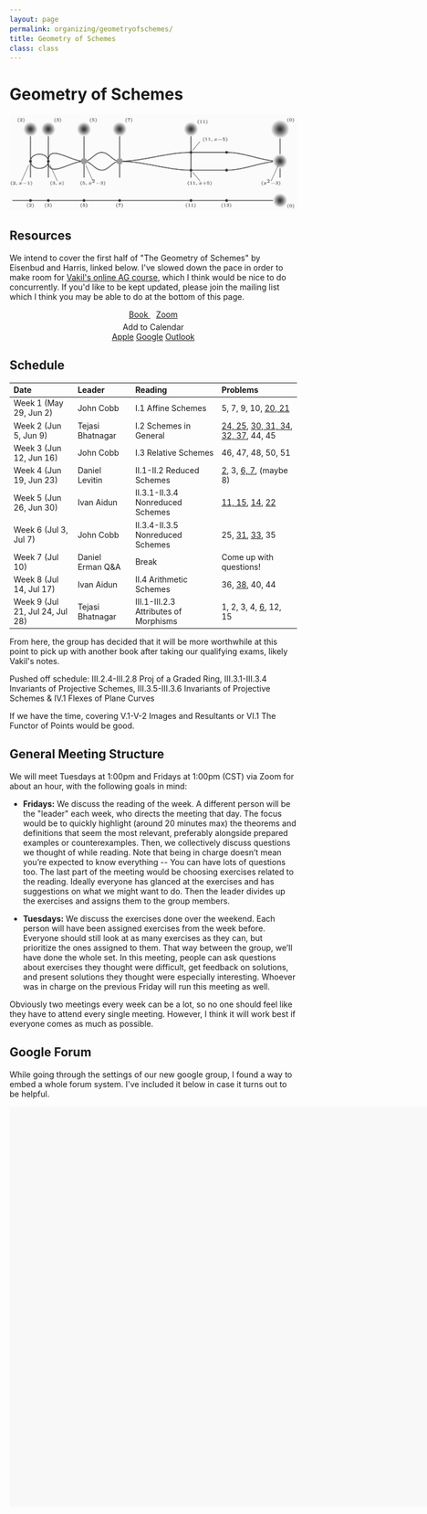 ```yaml
---
layout: page
permalink: organizing/geometryofschemes/
title: Geometry of Schemes
class: class
---
```


# Geometry of Schemes 
![GOS](/images/projects/geometryofschemes.jpg "An illustration from The Geometry of Schemes, page 86.")


## Resources
We intend to cover the first half of "The Geometry of Schemes" by Eisenbud and Harris, linked below. I've slowed down the pace in order to make room for [Vakil's online AG course](https://math216.wordpress.com/2020/05/10/algebraic-geometry-in-the-time-of-covid-launch/), which I think would be nice to do concurrently. If you'd like to be kept updated, please join the mailing list which I think you may be able to do at the bottom of this page.

<div class="button-container" style="text-align: center">
    <a href="https://www.maths.ed.ac.uk/~v1ranick/papers/eisenbudharris.pdf" class="button" style="margin:5px">
    <i class="fas fa-book" aria-hidden="true"></i>
    Book
    </a>
    <a href="https://zoom.us/j/94890235606?pwd=Z1RvTko0b0Nmb3daZnRsc3RFNVlSdz09" class="button" style="margin:5px">
    <i class="fas fa-video" aria-hidden="true"></i>
    Zoom
    </a>
    <div class="dropdown" style="margin:5px">
        <a onclick="buttonPress()" id="myDropdownBtn" class="dropdown-button"><i class="far fa-calendar"></i> Add to Calendar</a>
        <div id="myDropdown" class="dropdown-content">
            <a href="/assets/eisenbudharris/GeometryofSchemes.ics"><i class="fab fa-apple"></i> Apple</a>
            <a href="https://calendar.google.com/event?action=TEMPLATE&tmeid=NGFvM2tyNG1ncmo2NGJucW05bjc2aXUxa2JfMjAyMDA1MjlUMTYwMDAwWiBqY29iYjJAd2lzYy5lZHU&tmsrc=jcobb2%40wisc.edu&scp=ALL"><i class="fab fa-google"></i> Google</a>
            <a href="/assets/eisenbudharris/GeometryofSchemesoutlook.ics"><i class="fas fa-envelope-square"></i> Outlook</a>
        </div>
    </div>
</div>


## Schedule 


| Date                    | Leader      | Reading | Problems  |
| :---------              | :---------  | :-----  | :---      |
| Week 1 (May 29, Jun 2)  | John Cobb   | I.1 Affine Schemes   | 5, 7, 9, 10, [20, 21](assets/eisenbudharris/Schemes_Week1.pdf)  |
| Week 2 (Jun 5, Jun 9)   | Tejasi Bhatnagar | I.2 Schemes in General            | [24, 25](assets/eisenbudharris/tejasi_24.pdf), [30, 31, 34](assets/eisenbudharris/Eisenbud_Harris_Wk2.pdf), [32, 37](assets/eisenbudharris/Schemes_Week2.pdf), 44, 45 |
| Week 3 (Jun 12, Jun 16) | John Cobb         | I.3 Relative Schemes | 46, 47, 48, 50, 51  |
| Week 4 (Jun 19, Jun 23) | Daniel Levitin         | II.1-II.2 Reduced Schemes                        | [2](assets/eisenbudharris/probschemesII_2.pdf), 3, [6, 7](assets/eisenbudharris/Eisenbud_Harris_Wk4.pdf), (maybe 8)  |
| Week 5 (Jun 26, Jun 30) | Ivan Aidun        | II.3.1-II.3.4 Nonreduced Schemes                  | [11, 15](assets/eisenbudharris/Schemes_Week5.pdf), [14](assets/eisenbudharris/Eisenbud_Harris_Wk5.pdf), [22](assets/eisenbudharris/probschemesII_22.pdf) |
| Week 6 (Jul 3, Jul 7)   | John Cobb        | II.3.4-II.3.5 Nonreduced Schemes   |  25, [31](assets/eisenbudharris/Eisenbud_Harris_Wk6.pdf), [33](assets/eisenbudharris/Schemes_Week6.pdf), 35 |
| Week 7 (Jul 10)         | Daniel Erman Q&A     |    Break           | Come up with questions!
| Week 8 (Jul 14, Jul 17) | Ivan Aidun  | II.4 Arithmetic Schemes   | 36, [38](assets/eisenbudharris/Schemes_Week7.pdf), 40, 44
| Week 9 (Jul 21, Jul 24, Jul 28) | Tejasi Bhatnagar      | III.1-III.2.3 Attributes of Morphisms    | 1, 2, 3, 4, [6](assets/eisenbudharris/Schemes_Week9.pdf), 12, 15

From here, the group has decided that it will be more worthwhile at this point to pick up with another book after taking our qualifying exams, likely Vakil's notes. 

Pushed off schedule: III.2.4-III.2.8 Proj of a Graded Ring, III.3.1-III.3.4 Invariants of Projective Schemes, III.3.5-III.3.6 Invariants of Projective Schemes & IV.1 Flexes of Plane Curves

If we have the time, covering V.1-V-2 Images and Resultants or VI.1 The Functor of Points would be good.

## General Meeting Structure
We will meet Tuesdays at 1:00pm and Fridays at 1:00pm (CST) via Zoom for about an hour, with the following goals in mind:

* **Fridays:** We discuss the reading of the week. A different person will be the "leader" each week, who directs the meeting that day. The focus would be to quickly highlight (around 20 minutes max) the theorems and definitions that seem the most relevant, preferably alongside prepared examples or counterexamples. Then, we collectively discuss questions we thought of while reading. Note that being in charge doesn’t mean you’re expected to know everything -- You can have lots of questions too. The last part of the meeting would be choosing exercises related to the reading. Ideally everyone has glanced at the exercises and has suggestions on what we might want to do. Then the leader divides up the exercises and assigns them to the group members.

* **Tuesdays:** We discuss the exercises done over the weekend. Each person will have been assigned exercises from the week before. Everyone should still look at as many exercises as they can, but prioritize the ones assigned to them. That way between the group, we’ll have done the whole set. In this meeting, people can ask questions about exercises they thought were difficult, get feedback on solutions, and present solutions they thought were especially interesting. Whoever was in charge on the previous Friday will run this meeting as well.

Obviously two meetings every week can be a lot, so no one should feel like they have to attend every single meeting. However, I think it will work best if everyone comes as much as possible.
 
## Google Forum

While going through the settings of our new google group, I found a way to embed a whole forum system. I've included it below in case it turns out to be helpful.

<iframe id="forum_embed"
  allowtransparency="true" 
  style="background: #f8f8f8;"
  src="javascript:void(0)"
  scrolling="no"
  frameborder="0"
  width="900"
  height="700">
</iframe>
<script type="text/javascript">
  document.getElementById('forum_embed').src =
     'https://groups.google.com/a/g-groups.wisc.edu/forum/embed/?place=forum/geometryofschemes'
     + '&showsearch=true&showpopout=true&showtabs=false'
     + '&parenturl=' + encodeURIComponent(window.location.href);
</script>